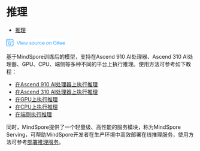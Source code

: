 # 推理

<!-- TOC -->

- [推理](#推理)

<!-- /TOC -->

<a href="https://gitee.com/mindspore/docs/blob/r1.0/docs/programming_guide/source_zh_cn/infer.md" target="_blank"><img src="./_static/logo_source.png"></a>

基于MindSpore训练后的模型，支持在Ascend 910 AI处理器、Ascend 310 AI处理器、GPU、CPU、端侧等多种不同的平台上执行推理。使用方法可参考如下教程：

- [在Ascend 910 AI处理器上执行推理](https://www.mindspore.cn/tutorial/inference/zh-CN/r1.0/multi_platform_inference_ascend_910.html)
- [在Ascend 310 AI处理器上执行推理](https://www.mindspore.cn/tutorial/inference/zh-CN/r1.0/multi_platform_inference_ascend_310.html)
- [在GPU上执行推理](https://www.mindspore.cn/tutorial/inference/zh-CN/r1.0/multi_platform_inference_gpu.html)
- [在CPU上执行推理](https://www.mindspore.cn/tutorial/inference/zh-CN/r1.0/multi_platform_inference_cpu.html)
- [在端侧执行推理](https://www.mindspore.cn/tutorial/lite/zh-CN/r1.0/quick_start/quick_start.html)

同时，MindSpore提供了一个轻量级、高性能的服务模块，称为MindSpore Serving，可帮助MindSpore开发者在生产环境中高效部署在线推理服务，使用方法可参考[部署推理服务](https://www.mindspore.cn/tutorial/inference/zh-CN/r1.0/serving.html)。